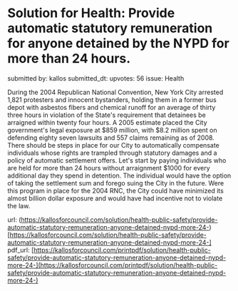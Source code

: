 # Solution for Health: Provide automatic statutory remuneration for anyone detained by the NYPD for more than 24 hours. #

submitted by: kallos
submitted_dt: 
upvotes: 56
issue: Health

During the 2004 Republican National Convention, New York City arrested 1,821 protesters and innocent bystanders, holding them in a former bus depot with asbestos fibers and chemical runoff for an average of thirty three hours in violation of the State's requirement that detainees be arraigned within twenty four hours. A 2005 estimate placed the City government's legal exposure at $859 million, with $8.2 million spent on defending eighty seven lawsuits and 557 claims remaining as of 2008. There should be steps in place for our City to automatically compensate individuals whose rights are trampled through statutory damages and a policy of automatic settlement offers. Let's start by paying individuals who are held for more than 24 hours without arraignment $1000 for every additional day they spend in detention. The individual would have the option of taking the settlement sum and forego suing the City in the future. Were this program in place for the 2004 RNC, the City could have minimized its almost billion dollar exposure and would have had incentive not to violate the law.

url: (https://kallosforcouncil.com/solution/health-public-safety/provide-automatic-statutory-remuneration-anyone-detained-nypd-more-24-)[https://kallosforcouncil.com/solution/health-public-safety/provide-automatic-statutory-remuneration-anyone-detained-nypd-more-24-]
pdf_url: [https://kallosforcouncil.com/printpdf/solution/health-public-safety/provide-automatic-statutory-remuneration-anyone-detained-nypd-more-24-](https://kallosforcouncil.com/printpdf/solution/health-public-safety/provide-automatic-statutory-remuneration-anyone-detained-nypd-more-24-)